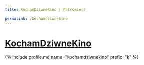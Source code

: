 ```yaml
---
title: KochamDziwneKino | Patromierz

permalink: /kochamdziwnekino
---
```


# [KochamDziwneKino](https://patronite.pl/kochamdziwnekino)

{% include profile.md name="kochamdziwnekino" prefix="k" %}
